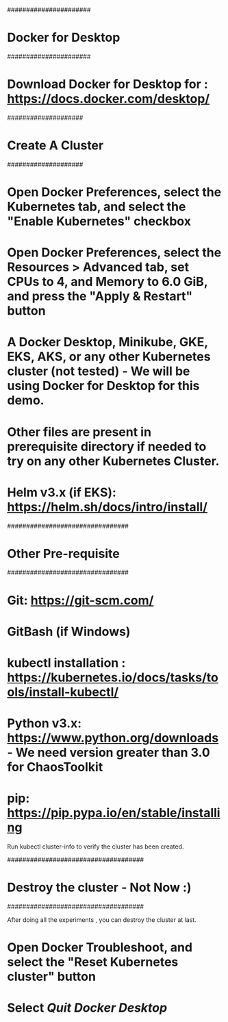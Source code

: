 ######################
# Docker for Desktop #
######################

# Download Docker for Desktop for : https://docs.docker.com/desktop/

####################
# Create A Cluster #
####################

# Open Docker Preferences, select the Kubernetes tab, and select the "Enable Kubernetes" checkbox

# Open Docker Preferences, select the Resources > Advanced tab, set CPUs to 4, and Memory to 6.0 GiB, and press the "Apply & Restart" button


# A Docker Desktop, Minikube, GKE, EKS, AKS, or any other Kubernetes cluster (not tested) - We will be using Docker for Desktop for this demo.
# Other files are present in prerequisite directory if needed to try on any other Kubernetes Cluster.
# Helm v3.x (if EKS): https://helm.sh/docs/intro/install/


################################
#     Other Pre-requisite      #
################################

# Git: https://git-scm.com/
# GitBash (if Windows)
# kubectl installation : https://kubernetes.io/docs/tasks/tools/install-kubectl/
# Python v3.x: https://www.python.org/downloads - We need version greater than 3.0 for ChaosToolkit
# pip: https://pip.pypa.io/en/stable/installing

Run kubectl cluster-info to verify the cluster has been created.

####################################
# Destroy the cluster - Not Now :) #
####################################

After doing all the experiments , you can destroy the cluster at last.

# Open Docker Troubleshoot, and select the "Reset Kubernetes cluster" button

# Select *Quit Docker Desktop*

